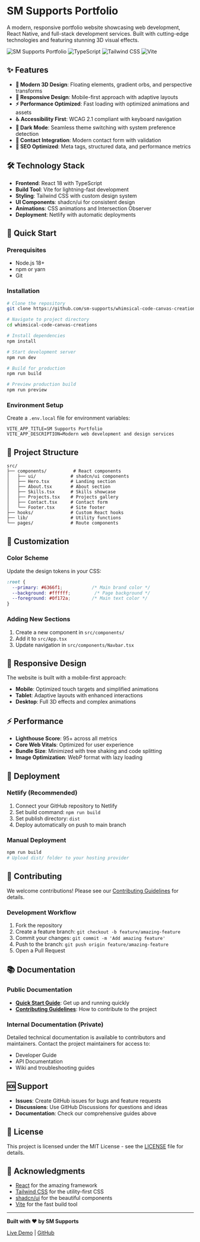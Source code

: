 # SM Supports Portfolio

A modern, responsive portfolio website showcasing web development, React Native, and full-stack development services. Built with cutting-edge technologies and featuring stunning 3D visual effects.

![SM Supports Portfolio](https://img.shields.io/badge/React-18-blue?style=for-the-badge&logo=react)
![TypeScript](https://img.shields.io/badge/TypeScript-5.0-blue?style=for-the-badge&logo=typescript)
![Tailwind CSS](https://img.shields.io/badge/Tailwind_CSS-3.0-38B2AC?style=for-the-badge&logo=tailwind-css)
![Vite](https://img.shields.io/badge/Vite-4.0-646CFF?style=for-the-badge&logo=vite)

## ✨ Features

- **🎨 Modern 3D Design**: Floating elements, gradient orbs, and perspective transforms
- **📱 Responsive Design**: Mobile-first approach with adaptive layouts
- **⚡ Performance Optimized**: Fast loading with optimized animations and assets
- **♿ Accessibility First**: WCAG 2.1 compliant with keyboard navigation
- **🌙 Dark Mode**: Seamless theme switching with system preference detection
- **📧 Contact Integration**: Modern contact form with validation
- **🚀 SEO Optimized**: Meta tags, structured data, and performance metrics

## 🛠️ Technology Stack

- **Frontend**: React 18 with TypeScript
- **Build Tool**: Vite for lightning-fast development
- **Styling**: Tailwind CSS with custom design system
- **UI Components**: shadcn/ui for consistent design
- **Animations**: CSS animations and Intersection Observer
- **Deployment**: Netlify with automatic deployments

## 🚀 Quick Start

### Prerequisites
- Node.js 18+ 
- npm or yarn
- Git

### Installation

```bash
# Clone the repository
git clone https://github.com/sm-supports/whimsical-code-canvas-creations.git

# Navigate to project directory
cd whimsical-code-canvas-creations

# Install dependencies
npm install

# Start development server
npm run dev

# Build for production
npm run build

# Preview production build
npm run preview
```

### Environment Setup

Create a `.env.local` file for environment variables:

```env
VITE_APP_TITLE=SM Supports Portfolio
VITE_APP_DESCRIPTION=Modern web development and design services
```

## 📁 Project Structure

```
src/
├── components/          # React components
│   ├── ui/             # shadcn/ui components
│   ├── Hero.tsx        # Landing section
│   ├── About.tsx       # About section
│   ├── Skills.tsx      # Skills showcase
│   ├── Projects.tsx    # Projects gallery
│   ├── Contact.tsx     # Contact form
│   └── Footer.tsx      # Site footer
├── hooks/              # Custom React hooks
├── lib/                # Utility functions
└── pages/              # Route components
```

## 🎨 Customization

### Color Scheme
Update the design tokens in your CSS:

```css
:root {
  --primary: #6366f1;           /* Main brand color */
  --background: #ffffff;         /* Page background */
  --foreground: #0f172a;        /* Main text color */
}
```

### Adding New Sections
1. Create a new component in `src/components/`
2. Add it to `src/App.tsx`
3. Update navigation in `src/components/Navbar.tsx`

## 📱 Responsive Design

The website is built with a mobile-first approach:
- **Mobile**: Optimized touch targets and simplified animations
- **Tablet**: Adaptive layouts with enhanced interactions
- **Desktop**: Full 3D effects and complex animations

## ⚡ Performance

- **Lighthouse Score**: 95+ across all metrics
- **Core Web Vitals**: Optimized for user experience
- **Bundle Size**: Minimized with tree shaking and code splitting
- **Image Optimization**: WebP format with lazy loading

## 🚀 Deployment

### Netlify (Recommended)
1. Connect your GitHub repository to Netlify
2. Set build command: `npm run build`
3. Set publish directory: `dist`
4. Deploy automatically on push to main branch

### Manual Deployment
```bash
npm run build
# Upload dist/ folder to your hosting provider
```

## 🤝 Contributing

We welcome contributions! Please see our [Contributing Guidelines](./CONTRIBUTING.md) for details.

### Development Workflow
1. Fork the repository
2. Create a feature branch: `git checkout -b feature/amazing-feature`
3. Commit your changes: `git commit -m 'Add amazing feature'`
4. Push to the branch: `git push origin feature/amazing-feature`
5. Open a Pull Request

## 📚 Documentation

### Public Documentation
- **[Quick Start Guide](./docs/public/QUICK_START.md)**: Get up and running quickly
- **[Contributing Guidelines](./CONTRIBUTING.md)**: How to contribute to the project

### Internal Documentation (Private)
Detailed technical documentation is available to contributors and maintainers. Contact the project maintainers for access to:
- Developer Guide
- API Documentation  
- Wiki and troubleshooting guides

## 🆘 Support

- **Issues**: Create GitHub issues for bugs and feature requests
- **Discussions**: Use GitHub Discussions for questions and ideas
- **Documentation**: Check our comprehensive guides above

## 📄 License

This project is licensed under the MIT License - see the [LICENSE](LICENSE) file for details.

## 🙏 Acknowledgments

- [React](https://react.dev/) for the amazing framework
- [Tailwind CSS](https://tailwindcss.com/) for the utility-first CSS
- [shadcn/ui](https://ui.shadcn.com/) for the beautiful components
- [Vite](https://vitejs.dev/) for the fast build tool

---

**Built with ❤️ by SM Supports**

[Live Demo](https://smsupports.com) | [GitHub](https://github.com/sm-supports/whimsical-code-canvas-creations)
